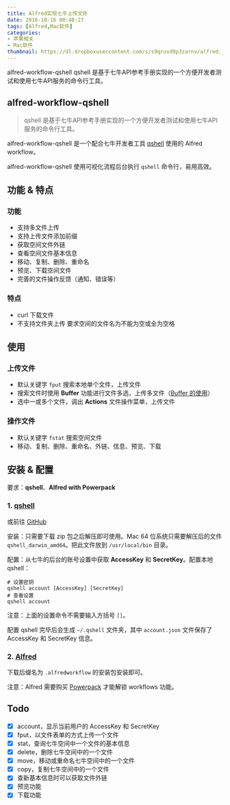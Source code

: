 ```yaml
---
title: Alfred实现七牛上传文件
date: 2016-10-16 00:48:27
tags: [Alfred,Mac软件]
categories: 
- 苹果相关
- Mac软件
thumbnail: https://dl.dropboxusercontent.com/s/s9qruvd9p3zarnv/alfred.jpg?dl=0
---
```

alfred-workflow-qshell
qshell 是基于七牛API参考手册实现的一个方便开发者测试和使用七牛API服务的命令行工具。
<!--excerpt-->

## alfred-workflow-qshell

> qshell 是基于七牛API参考手册实现的一个方便开发者测试和使用七牛API服务的命令行工具。

alfred-workflow-qshell 是一个配合七牛开发者工具 [qshell][qshell-doc] 使用的 Alfred workflow。

alfred-workflow-qshell 使用可视化流程后台执行 `qshell` 命令行，易用高效。


## 功能 & 特点
### 功能
- 支持多文件上传
- 支持上传文件添加前缀
- 获取空间文件外链
- 查看空间文件基本信息
- 移动、复制、删除、重命名
- 预览、下载空间文件
- 完善的文件操作反馈（通知、错误等）

### 特点
- curl 下载文件
- 不支持文件夹上传
 要求空间的文件名为不能为空或全为空格

## 使用

### 上传文件

- 默认关键字 `fput` 搜索本地单个文件，上传文件
- 搜索文件时使用 **Buffer** 功能进行文件多选，上传多文件（[Buffer 的使用]）
- 选中一或多个文件，调出 **Actions** 文件操作菜单，上传文件

### 操作文件
- 默认关键字 `fstat` 搜索空间文件
- 移动、复制、删除、重命名、外链、信息、预览、下载

## 安装 & 配置
要求：**qshell**、**Alfred with Powerpack**

### 1. [qshell][qshell-doc]

或前往 [GitHub][qshell-github]

安装：只需要下载 zip 包之后解压即可使用。Mac 64 位系统只需要解压后的文件 `qshell_darwin_amd64`。把此文件放到 `/usr/local/bin` 目录。

配置：从七牛的后台的账号设置中获取 **AccessKey** 和 **SecretKey**。配置本地 qshell：

```
# 设置密钥
qshell account [AccessKey] [SecretKey]
# 查看设置
qshell account
```
注意：上面的设置命令不需要输入方括号 `[]`。

配置 qshell 完毕后会生成 `~/.qshell` 文件夹，其中 `account.json` 文件保存了 AccessKey 和 SecretKey 信息。


### 2. [Alfred][alfred]
下载后缀名为 `.alfredworkflow` 的安装包安装即可。

注意：Alfred 需要购买 [Powerpack][alfred-pp] 才能解锁 workflows 功能。



## Todo
- [x] account，显示当前用户的 AccessKey 和 SecretKey
- [x] fput，以文件表单的方式上传一个文件
- [x] stat，查询七牛空间中一个文件的基本信息
- [x] delete，删除七牛空间中的一个文件
- [x] move，移动或重命名七牛空间中的一个文件
- [x] copy，复制七牛空间中的一个文件
- [x] 查新基本信息时可以获取文件外链
- [x] 预览功能
- [x] 下载功能

[qshell-doc]: http://developer.qiniu.com/code/v6/tool/qshell.html
[qshell-github]: https://github.com/qiniu/qshell

[alfred]: https://www.alfredapp.com/
[alfred-pp]: https://www.alfredapp.com/powerpack/buy/

[Buffer 的使用]: https://github.com/onestark/better-series/blob/master/better-workflow.md